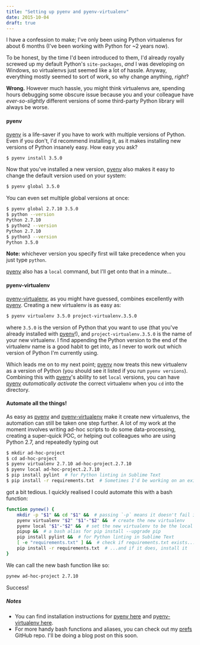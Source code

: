 ```yaml
---
title: "Setting up pyenv and pyenv-virtualenv"
date: 2015-10-04
draft: true
---
```

I have a confession to make; I've only been using Python virtualenvs for about 6 months (I've been working with Python for ~2 years now).

To be honest, by the time I'd been introduced to them, I'd already royally screwed up my default Python's `site-packages`, *and* I was developing on Windows, so virtualenvs just seemed like a lot of hassle. Anyway, everything mostly seemed to sort of work, so why change anything, *right*?

**Wrong.** However much hassle, you might think virtualenvs are, spending hours debugging some obscure issue because you and your colleague have *ever-so-slightly* different versions of some third-party Python library will always be worse.

#### pyenv

[pyenv][pyenv] is a life-saver if you have to work with multiple versions of Python. Even if you don't, I'd recommend installing it, as it makes installing new versions of Python insanely easy. How easy you ask?

```bash
$ pyenv install 3.5.0
```

Now that you've installed a new version, [pyenv][pyenv] also makes it easy to change the default version used on your system:

```bash
$ pyenv global 3.5.0
```

You can even set multiple global versions at once:

```bash
$ pyenv global 2.7.10 3.5.0
$ python --version
Python 2.7.10
$ python2 --version
Python 2.7.10
$ python3 --version
Python 3.5.0
```

**Note:** whichever version you specify first will take precedence when you just type `python`.

[pyenv][pyenv] also has a `local` command, but I'll get onto that in a minute...

#### pyenv-virtualenv

[pyenv-virtualenv][pyenv-virtualenv], as you might have guessed, combines excellently with [pyenv][pyenv]. Creating a new virtualenv is as easy as:

```bash
$ pyenv virtualenv 3.5.0 project-virtualenv.3.5.0
```

where `3.5.0` is the version of Python that you want to use (that you've already installed with [pyenv][pyenv]!), and `project-virtualenv.3.5.0` is the name of your new virtualenv. I find appending the Python version to the end of the virtualenv name is a good habit to get into, as I never to work out which version of Python I'm currently using.

Which leads me on to my next point; [pyenv][pyenv] now treats this new virtualenv as a version of Python (you should see it listed if you run `pyenv versions`). Combining this with [pyenv][pyenv]'s ability to set `local` versions, you can have [pyenv][pyenv] *automatically activate* the correct virtualenv when you `cd` into the directory.

#### Automate all the things!

As easy as [pyenv][pyenv] and [pyenv-virtualenv][pyenv-virtualenv] make it create new virtualenvs, the automation can still be taken one step further. A lot of my work at the moment involves writing ad-hoc scripts to do some data-processing, creating a super-quick POC, or helping out colleagues who are using Python 2.7, and repeatedly typing out

```bash
$ mkdir ad-hoc-project
$ cd ad-hoc-project
$ pyenv virtualenv 2.7.10 ad-hoc-project.2.7.10
$ pyenv local ad-hoc-project.2.7.10
$ pip install pylint  # for Python linting in Sublime Text
$ pip install -r requirements.txt  # Sometimes I'd be working on an existing repo
```

got a bit tedious. I quickly realised  I could automate this with a bash function:

```bash
function pynew() {
    mkdir -p "$1" && cd "$1" &&  # passing `-p` means it doesn't fail if the dir exists
    pyenv virtualenv "$2" "$1"-"$2" &&  # create the new virtualenv
    pyenv local "$1"-"$2" &&  # set the new virtualenv to be the local Python version
    pipup &&  # a bash alias for pip install --upgrade pip
    pip install pylint &&  # for Python linting in Sublime Text
    [ -e "requirements.txt" ] &&  # check if requirements.txt exists...
    pip install -r requirements.txt  # ...and if it does, install it
}
```

We can call the new bash function like so:

```bash
pynew ad-hoc-project 2.7.10
```

Success!

##### Notes

* You can find installation instructions for [pyenv here][pyenv-install] and p[yenv-virtualenv here][pyenv-virtualenv-install].
* For more handy bash functions and aliases, you can check out my [prefs][prefs] GitHub repo. I'll be doing a blog post on this soon.



<!--- Links -->

[pyenv]: https://github.com/yyuu/pyenv
[pyenv-virtualenv]: https://github.com/yyuu/pyenv-virtualenv
[pyenv-install]: https://github.com/yyuu/pyenv#installation
[pyenv-virtualenv-install]: https://github.com/yyuu/pyenv-virtualenv#installation
[prefs]: https://github.com/craigrosie/prefs
